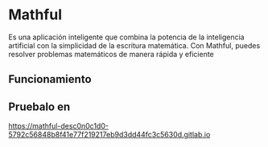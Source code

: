 
# Mathful

Es una aplicación inteligente que combina la potencia de la inteligencia artificial con la simplicidad de la escritura matemática. 
Con Mathful, puedes resolver problemas matemáticos de manera rápida y eficiente

## Funcionamiento

## Pruebalo en
https://mathful-desc0n0c1d0-5792c56848b8f41e77f219217eb9d3dd44fc3c5630d.gitlab.io
